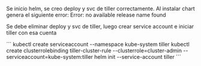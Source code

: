 Se inicio helm, se creo deploy y svc de tiller correctamente. Al instalar chart genera el siguiente error:
Error: no available release name found

Se debe eliminar deploy y svc de tiller, luego crear service account e iniciar tiller con esa cuenta


´´´
kubectl create serviceaccount --namespace kube-system tiller
kubectl create clusterrolebinding tiller-cluster-rule --clusterrole=cluster-admin --serviceaccount=kube-system:tiller
helm init --service-account tiller
´´´